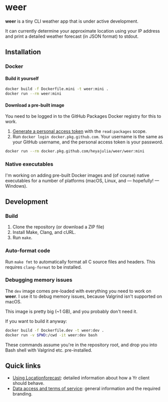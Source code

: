 # weer

**weer** is a tiny CLI weather app that is under active development.

It can currently determine your approximate location using your IP address and
print a detailed weather forecast (in JSON format) to stdout.

## Installation

### Docker

#### Build it yourself

```bash
docker build -f Dockerfile.mini -t weer:mini .
docker run --rm weer:mini
```

#### Download a pre-built image

You need to be logged in to the GitHub Packages Docker registry for this to
work.

1. [Generate a personal access token][pat] with the `read:packages` scope.
2. Run `docker login docker.pkg.github.com`. Your username is the same as your
   GitHub username, and the personal access token is your password.

```bash
docker run --rm docker.pkg.github.com/heyajulia/weer/weer:mini
```

### Native executables

I'm working on adding pre-built Docker images and (of course) native executables
for a number of platforms (macOS, Linux, and — hopefully! — Windows).

## Development

### Build

1. Clone the repository (or download a ZIP file)
2. Install Make, Clang, and cURL.
3. Run `make`.

### Auto-format code

Run `make fmt` to automatically format all C source files and headers. This
requires `clang-format` to be installed.

### Debugging memory issues

The `dev` image comes pre-loaded with everything you need to work on
**weer**. I use it to debug memory issues, because Valgrind isn't supported on
macOS.

This image is pretty big (~1 GB), and you probably don't need it.

If you want to build it anyway:

```bash
docker build -f Dockerfile.dev -t weer:dev .
docker run -v $PWD:/cwd -it weer:dev bash
```

These commands assume you're in the repository root, and drop you into Bash
shell with Valgrind etc. pre-installed.

## Quick links

- [Using Locationforecast][lf]: detailed information about how a Yr client
  should behave.
- [Data access and terms of service][tos]: general information and the required
  branding.

[pat]: https://github.com/settings/tokens/new
[lf]: https://developer.yr.no/doc/locationforecast/HowTO/
[tos]: https://hjelp.yr.no/hc/en-us/articles/360001946134-Data-access-and-terms-of-service
